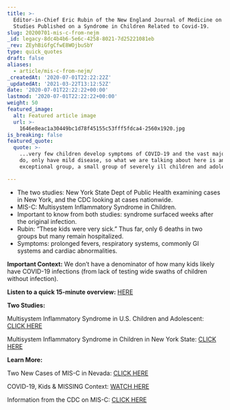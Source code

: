 ```yaml
---
title: >-
  Editor-in-Chief Eric Rubin of the New England Journal of Medicine on Two
  Studies Published on a Syndrome in Children Related to Covid-19.
slug: 20200701-mis-c-from-nejm
_id: legacy-8dc4b4b6-5e6c-4258-8021-7d25221081eb
_rev: ZEyhBiGfgCfwE8WOjbuSbY
type: quick_quotes
draft: false
aliases:
  - article/mis-c-from-nejm/
_createdAt: '2020-07-01T22:22:22Z'
_updatedAt: '2021-03-22T13:12:52Z'
date: '2020-07-01T22:22:22+00:00'
lastmod: '2020-07-01T22:22:22+00:00'
weight: 50
featured_image:
  alt: Featured article image
  url: >-
    1646e8eac1a30449bc1d78f45155c53fff5fdca4-2560x1920.jpg
is_breaking: false
featured_quote:
  quote: >-
    ...very few children develop symptoms of COVID-19 and the vast majority who
    do, only have mild disease, so what we are talking about here is an
    exceptional group, a small group of severely ill children and adolescents.

---
```

* The two studies: New York State Dept of Public Health examining cases in New York, and the CDC looking at cases nationwide.
* MIS-C: Multisystem Inflammatory Syndrome in Children.
* Important to know from both studies: syndrome surfaced weeks after the original infection.
* Rubin: “These kids were very sick.” Thus far, only 6 deaths in two groups but many remain hospitalized.
* Symptoms: prolonged fevers, respiratory systems, commonly GI systems and cardiac abnormalities.

**Important Context:** We don’t have a denominator of how many kids likely have COVID-19 infections (from lack of testing wide swaths of children without infection).

**Listen to a quick 15-minute overview:** [HERE](https://www.nejm.org/action/showMediaPlayer?doi=10.1056%2FNEJMdo005808&aid=10.1056%2FNEJMe2024117&area=)

**Two Studies:**

Multisystem Inflammatory Syndrome in U.S. Children and Adolescent: [CLICK HERE](https://www.nejm.org/doi/full/10.1056/NEJMoa2021680?query=recirc_curatedRelated_article)

Multisystem Inflammatory Syndrome in Children in New York State: [CLICK HERE](https://www.nejm.org/doi/full/10.1056/NEJMoa2021756?query=recirc_curatedRelated_article)

**Learn More:**

Two New Cases of MIS-C in Nevada: [CLICK HERE](https://www.ktnv.com/news/coronavirus/2-new-cases-of-mis-c-in-clark-county-children)

COVID-19, Kids & MISSING Context: [WATCH HERE](https://smarthernews.com/article/covid-19-kids-missing-context/)

Information from the CDC on MIS-C: [CLICK HERE](https://www.cdc.gov/mis-c/)